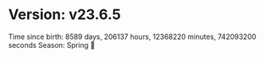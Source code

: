 # Version: v23.6.5
Time since birth: 8589 days, 206137 hours, 12368220 minutes, 742093200 seconds
Season: Spring 🌸
